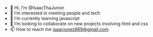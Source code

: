 - 👋 Hi, I’m @IsaacThaJunior
- 👀 I’m interested in meeting people and tech
- 🌱 I’m currently learning javascript
- 💞️ I’m looking to collaborate on new projects involving html and css
- 📫 How to reach me isaacjunez669@gmail.com

<!---
IsaacThaJunior/IsaacThaJunior is a ✨ special ✨ repository because its `README.md` (this file) appears on your GitHub profile.
You can click the Preview link to take a look at your changes.
--->

